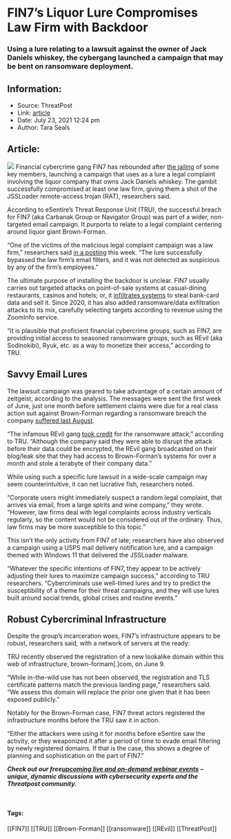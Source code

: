 # FIN7’s Liquor Lure Compromises Law Firm with Backdoor
### Using a lure relating to a lawsuit against the owner of Jack Daniels whiskey, the cybergang launched a campaign that may be bent on ransomware deployment.

## Information:
+ Source: ThreatPost
+ Link: [article](https://kasperskycontenthub.com/threatpost-global/?p=168086)
+ Date: July 23, 2021  12:24 pm
+ Author: Tara Seals


## Article:
![](https://media.threatpost.com/wp-content/uploads/sites/103/2021/07/23122248/jack-daniels-e1627057381602.jpg)
Financial cybercrime gang FIN7 has rebounded after [the jailing](https://threatpost.com/fin7-pen-tester-jail/167293/) of some key members, launching a campaign that uses as a lure a legal complaint involving the liquor company that owns Jack Daniels whiskey. The gambit successfully compromised at least one law firm, giving them a shot of the JSSLoader remote-access trojan (RAT), researchers said.


According to eSentire’s Threat Response Unit (TRU), the successful breach for FIN7 (aka Carbanak Group or Navigator Group) was part of a wider, non-targeted email campaign. It purports to relate to a legal complaint centering around liquor giant Brown-Forman.


“One of the victims of the malicious legal complaint campaign was a law firm,” researchers said [in a posting](https://www.esentire.com/security-advisories/notorious-cybercrime-gang-fin7-lands-malware-in-law-firm-using-fake-legal-complaint-against-jack-daniels-owner-brown-forman-inc) this week. “The lure successfully bypassed the law firm’s email filters, and it was not detected as suspicious by any of the firm’s employees.”



The ultimate purpose of installing the backdoor is unclear. FIN7 usually carries out targeted attacks on point-of-sale systems at casual-dining restaurants, casinos and hotels; or, it [infiltrates systems](https://threatpost.com/fin7-backdoor-ethical-hacking-tool/166194/) to steal bank-card data and sell it. Since 2020, it has also added ransomware/data exfiltration attacks to its mix, carefully selecting targets according to revenue using the ZoomInfo service.


“It is plausible that proficient financial cybercrime groups, such as FIN7, are providing initial access to seasoned ransomware groups, such as REvil (aka Sodinokibi), Ryuk, etc. as a way to monetize their access,” according to TRU.


**Savvy Email Lures**
---------------------


The lawsuit campaign was geared to take advantage of a certain amount of zeitgeist, according to the analysis. The messages were sent the first week of June, just one month before settlement claims were due for a real class action suit against Brown-Forman regarding a ransomware breach the company [suffered last August](https://threatpost.com/jack-daniels-ritz-london-cyberattacks/158409/).


“The infamous REvil gang [took credit](https://www.bloomberg.com/news/articles/2020-08-14/brown-forman-was-target-of-apparent-ransomware-attack) for the ransomware attack,” according to TRU. “Although the company said they were able to disrupt the attack before their data could be encrypted, the REvil gang broadcasted on their blog/leak site that they had access to Brown-Forman’s systems for over a month and stole a terabyte of their company data.”


While using such a specific lure lawsuit in a wide-scale campaign may seem counterintuitive, it can net lucrative fish, researchers noted.


“Corporate users might immediately suspect a random legal complaint, that arrives via email, from a large spirits and wine company,” they wrote. “However, law firms deal with legal complaints across industry verticals regularly, so the content would not be considered out of the ordinary. Thus, law firms may be more susceptible to this topic.”


This isn’t the only activity from FIN7 of late; researchers have also observed a campaign using a USPS mail delivery notification lure, and a campaign themed with Windows 11 that delivered the JSSLoader malware.


“Whatever the specific intentions of FIN7, they appear to be actively adjusting their lures to maximize campaign success,” according to TRU researchers. “Cybercriminals use well-timed lures and try to predict the susceptibility of a theme for their threat campaigns, and they will use lures built around social trends, global crises and routine events.”


**Robust Cybercriminal Infrastructure**
---------------------------------------


Despite the group’s incarceration woes, FIN7’s infrastructure appears to be robust, researchers said, with a network of servers at the ready:


TRU recently observed the registration of a new lookalike domain within this web of infrastructure, brown-formam[.]com, on June 9.


“While in-the-wild use has not been observed, the registration and TLS certificate patterns match the previous landing page,” researchers said. “We assess this domain will replace the prior one given that it has been exposed publicly.”


Notably for the Brown-Forman case, FIN7 threat actors registered the infrastructure months before the TRU saw it in action.


“Either the attackers were using it for months before eSentire saw the activity, or they weaponized it after a period of time to evade email filtering by newly registered domains. If that is the case, this shows a degree of planning and sophistication on the part of FIN7.”


***Check out our free***[***upcoming live and on-demand webinar events***](https://threatpost.com/category/webinars/) ***– unique, dynamic discussions with cybersecurity experts and the Threatpost community.***


 




#### Tags:
[[FIN7]] [[TRU]] [[Brown-Forman]] [[ransomware]] [[REvil]] [[ThreatPost]]
